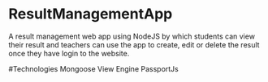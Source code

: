 # ResultManagementApp
A result management web app using NodeJS by which students can view their result and teachers can use the app to create, edit or delete the result once they have login to the website.

#Technologies
Mongoose
View Engine
PassportJs
